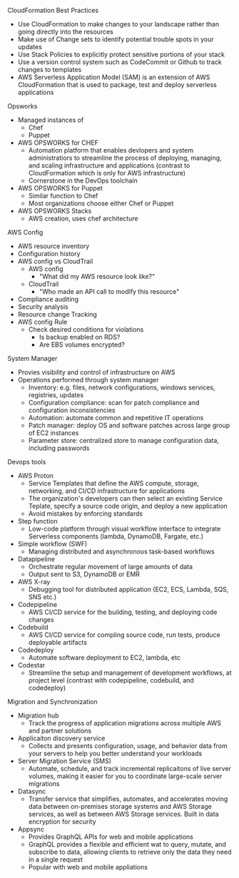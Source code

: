 CloudFormation Best Practices 
- Use CloudFormation to make changes to your landscape rather than going directly into the resources 
- Make use of Change sets to identify potential trouble spots in your updates
- Use Stack Policies to explicitly protect sensitive portions of your stack 
- Use a version control system such as CodeCommit or Github to track changes to templates 
- AWS Serverless Application Model (SAM) is an extension of AWS CloudFormation that is used to package, test and deploy serverless applications 

Opsworks
- Managed instances of 
	- Chef
	- Puppet 
- AWS OPSWORKS for CHEF
	- Automation platform that enables devlopers and system administratiors to streamline the process of deploying, managing, and scaling infrastructure and applications (contrast to CloudFormation which is only for AWS infrastructure)
	- Cornerstone in the DevOps toolchain 
- AWS OPSWORKS for Puppet 
	- Similar function to Chef 
	- Most organizations choose either Chef or Puppet 
- AWS OPSWORKS Stacks 
	- AWS creation, uses chef architecture 

AWS Config 
- AWS resource inventory 
- Configuration history 
- AWS config vs CloudTrail 
	- AWS config
		- "What did my AWS resource look like?"
	- CloudTrail
		- "Who made an API call to modify this resource"
- Compliance auditing 
- Security analysis 
- Resource change Tracking 
- AWS config Rule 
	- Check desired conditions for violations 
		- Is backup enabled on RDS?
		- Are EBS volumes encrypted?

System Manager 
- Provies visibility and control of infrastructure on AWS 
- Operations performed through system manager 
	- Inventory: e.g. files, network configurations, windows services, registries, updates
	- Configuration compliance: scan for patch compliance and configuration inconsistencies 
	- Automation: automate common and repetitive IT operations 
	- Patch manager: deploy OS and software patches across large group of EC2 instances 
	- Parameter store: centralized store to manage configuration data, including passwords 

Devops tools 
- AWS Proton
	- Service Templates that define the AWS compute, storage, networking, and CI/CD infrastructure for applications
	- The organization's developers can then select an existing Service Teplate, specify a source code origin, and deploy a new application
	- Avoid mistakes by enforcing standards 
- Step function
	- Low-code platform through visual workflow interface to integrate Serverless components (lambda, DynamoDB, Fargate, etc.)
- Simple workflow (SWF)
	- Managing distributed and asynchronous task-based workflows 
- Datapipeline 
	- Orchestrate regular movement of large amounts of data
	- Output sent to S3, DynamoDB or EMR 
- AWS X-ray
	- Debugging tool for distributed application (EC2, ECS, Lambda, SQS, SNS etc.)
- Codepipeline
	- AWS CI/CD service for the building, testing, and deploying code changes 
- Codebuild
	- AWS CI/CD service for compling source code, run tests, produce deployable artifacts 
- Codedeploy
	- Automate software deployment to EC2, lambda, etc
- Codestar
	- Streamline the setup and management of development workflows, at project level (contrast with codepipeline, codebuild, and codedeploy)

Migration and Synchronization 
- Migration hub
	- Track the progress of application migrations across multiple AWS and partner solutions 
- Applicaiton discovery service 
	- Collects and presents configuration, usage, and behavior data from your servers to help you better understand your workloads
- Server Migration Service (SMS)
	- Automate, schedule, and track incremental replicaitons of live server volumes, making it easier for you to coordinate large-scale server migrations 
- Datasync 
	- Transfer service that simplifies, automates, and accelerates moving data between on-premises storage systems and AWS Storage services, as well as between AWS Storage services. Built in data encryption for security 
- Appsync 
	- Provides GraphQL APIs for web and mobile applications 
	- GraphQL provides a flexible and efficient wat to query, mutate, and subscribe to data, allowing clients to retrieve only the data they need in a single request 
	- Popular with web and mobile appliations 